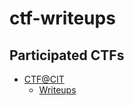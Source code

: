 # ctf-writeups

## Participated CTFs

- [CTF@CIT](https://ctf.cyber-cit.club/)
    - [Writeups](CTF%40CIT)